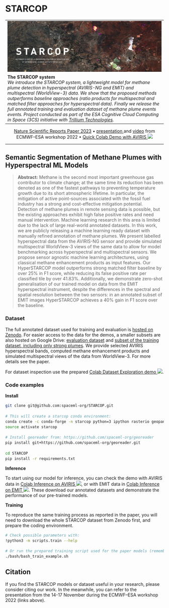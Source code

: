 # STARCOP

<table>
<tr>
  <td width="100%"><img src="_illustrations/STARCOP_banner.jpg" alt="STARCOP banner" width="100%"></td>
</tr>
<tr>
  <td>
    <b>The STARCOP system</b><br>
    <em>We introduce the STARCOP system, a lightweight model for methane plume detection in hyperspectral (AVIRIS-NG and EMIT) and multispectral (WorldView-3) data. We show that the proposed methods outperforms baseline approaches (ratio products for multispectral and matched filter approaches for hyperspectral data). Finally we release the full annotated training and evaluation dataset of methane plume events events. Project conducted as part of the ESA Cognitive Cloud Computing in Space (3CS) initiative with <a href="https://trillium.tech/starcop">Trillium Technologies</a>.
    </em>
</td>  
</tr></table>

<p align="center">
    
</p>

<p align="center">
  <a href="https://doi.org/10.1038/s41598-023-44918-6">Nature Scientific Reports Paper 2023</a> •
  <a href="https://events.ecmwf.int/event/304/contributions/3628/attachments/2152/3811/ECMWf-ESA-ML_Ruzicka.pdf">presentation </a> and
  <a href="https://vimeo.com/771105606/c1cddccabb">video</a> from ECMWF–ESA workshop 2022 •
  <a href="https://colab.research.google.com/github/spaceml-org/STARCOP/blob/master/notebooks/model_demos_AVIRIS.ipynb">Quick Colab Demo with AVIRIS <img src="https://colab.research.google.com/assets/colab-badge.svg" height=16px></a>
</p>


---

## Semantic Segmentation of Methane Plumes with Hyperspectral ML Models

> **Abstract:** Methane is the second most important greenhouse gas contributor to climate change; at the same time its reduction has been denoted as one of the fastest pathways to preventing temperature growth due to its short atmospheric lifetime. In particular, the mitigation of active point-sources associated with the fossil fuel industry has a strong and cost-effective mitigation potential. Detection of methane plumes in remote sensing data is possible, but the existing approaches exhibit high false positive rates and need manual intervention. Machine learning research in this area is limited due to the lack of large real-world annotated datasets. In this work, we are publicly releasing a machine learning ready dataset with manually refined annotation of methane plumes. We present labelled hyperspectral data from the AVIRIS-NG sensor and provide simulated multispectral WorldView-3 views of the same data to allow for model benchmarking across hyperspectral and multispectral sensors. We propose sensor agnostic machine learning architectures, using classical methane enhancement products as input features. Our HyperSTARCOP model outperforms strong matched filter baseline by over 25% in F1 score, while reducing its false positive rate per classified tile by over 41.83%. Additionally, we demonstrate zero-shot generalisation of our trained model on data from the EMIT hyperspectral instrument, despite the differences in the spectral and spatial resolution between the two sensors: in an annotated subset of EMIT images HyperSTARCOP achieves a 40% gain in F1 score over the baseline.


### Dataset

The full annotated dataset used for training and evaluation is <a href="https://doi.org/10.5281/zenodo.7863343">hosted on Zenodo</a>. For easier access to the data for the demos, a smaller subsets are also hosted on Google Drive: <a href="https://drive.google.com/uc?id=1TwtSVpbvGd-lWfIjQrw0i4LqkiX2EuHq">evaluation dataset</a> and <a href="https://drive.google.com/uc?id=1C4ZHvT1ZPKVMFGmqcV12Aozs8Uv_DIxD">subset of the training dataset, including only strong plumes</a>. 
We provide selected AVIRIS hyperspectral bands, computed methane enhancement products and simulated multispectral views of the data from WorldView-3. For more details see the paper.

For dataset inspection use the prepared <a href="https://colab.research.google.com/github/spaceml-org/STARCOP/blob/master/notebooks/dataset_exploration.ipynb">Colab Dataset Exploration demo <img src="https://colab.research.google.com/assets/colab-badge.svg" height=16px></a>.


### Code examples

**Install**

```bash
git clone git@github.com:spaceml-org/STARCOP.git

# This will create a starcop conda environment:
conda create -c conda-forge -n starcop python=3 ipython rasterio geopandas ipykernel matplotlib scikit-image mamba --y
source activate starcop

# Install georeader from: https://github.com/spaceml-org/georeader
pip install git+https://github.com/spaceml-org/georeader.git

cd STARCOP
pip install -r requirements.txt
```

**Inference**

To start using our model for inference, you can check the demo with AVIRIS data in <a href="https://colab.research.google.com/github/spaceml-org/STARCOP/blob/master/notebooks/model_demos_AVIRIS.ipynb"> Colab Inference on AVIRIS <img src="https://colab.research.google.com/assets/colab-badge.svg" height=16px></a>, or with EMIT data in <a href="https://colab.research.google.com/github/spaceml-org/STARCOP/blob/master/notebooks/model_demos_EMIT.ipynb"> Colab Inference on EMIT <img src="https://colab.research.google.com/assets/colab-badge.svg" height=16px></a>. These download our annotated datasets and demonstrate the performance of our pre-trained models.

**Training**

To reproduce the same training process as reported in the paper, you will need to download the whole STARCOP dataset from Zenodo first, and prepare the coding environment.

```bash
# Check possible parameters with:
!python3 -m scripts.train --help

# Or run the prepared training script used for the paper models (remember to download and adjust the paths to the training datasets)
./bash/bash_train_example.sh
```

## Citation
If you find the STARCOP models or dataset useful in your research, please consider citing our work. 
In the meanwhile, you can refer to the presentation from the 14-17 November during the ECMWF–ESA workshop 2022 (links above).

